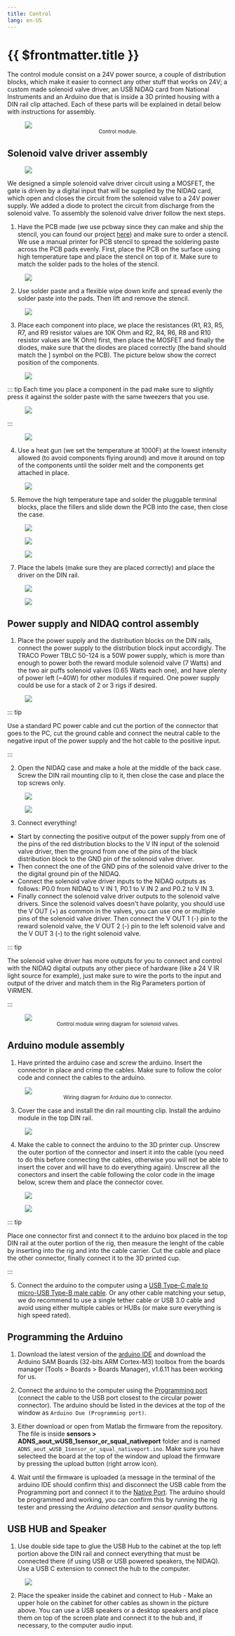 ```yaml
---
title: Control
lang: en-US
---
```


# {{ $frontmatter.title }}

The control module consist on a 24V power source, a couple of distribution blocks, which make it easier to connect any other stuff that works on 24V; a custom made solenoid valve driver, an USB NiDAQ card from National Instruments and an Arduino due that is inside a 3D printed housing with a DIN rail clip attached. Each of these parts will be explained in detail below with instructions for assembly.

<figure>
  <img src='./assets/images/control/control-1.png'>
  <center><figcaption><small>Control module.</small></figcaption></center>
</figure>

## Solenoid valve driver assembly

<figure>
  <img src='./assets/images/control/control-assembly-1.png'>
</figure>

We designed a simple solenoid valve driver circuit using a MOSFET, the gate is driven by a digital input that will be supplied by the NIDAQ card, which open and closes the circuit from the solenoid valve to a 24V power supply. We added a diode to protect the circuit from discharge from the solenoid valve. To assembly the solenoid valve driver follow the next steps.


1. Have the PCB made (we use pcbway since they can make and ship the stencil, you can found our project [here](https://www.pcbway.com/project/shareproject/Simple_Solenoid_valve_driver_1340eb55.html)) and make sure to order a stencil. We use a manual printer for PCB stencil to spread the soldering paste across the PCB pads evenly. First, place the PCB on the surface using high temperature tape and place the stencil on top of it. Make sure to match the solder pads to the holes of the stencil.

<figure>
  <img src='./assets/images/control/control-assembly-2.png'>
</figure>

2. Use solder paste and a flexible wipe down knife and spread evenly the solder paste into the pads. Then lift and remove the stencil.

<figure>
  <img src='./assets/images/control/control-assembly-3.png'>
</figure>

3. Place each component into place, we place the resistances (R1, R3, R5, R7, and R9 resistor values are 10K Ohm and R2, R4, R6, R8 and R10 resistor values are 1K Ohm) first, then place the MOSFET and finally the diodes, make sure that the diodes are placed correctly (the band should match the ] symbol on the PCB). The picture below show the correct position of the components.

<figure>
  <img src='./assets/images/control/control-assembly-21.png'>
</figure>

::: tip
 Each time you place a component in the pad make sure to slightly press it against the solder paste with the same tweezers that you use.

 <figure>
  <img src='./assets/images/control/control-assembly-4.png'>
 </figure>
:::

<figure>
  <img src='./assets/images/control/control-assembly-5.png'>
</figure>

4. Use a heat gun (we set the temperature at 1000F) at the lowest intensity allowed (to avoid components flying around) and move it around on top of the components until the solder melt and the components get attached in place.

<figure>
  <img src='./assets/images/control/control-assembly-6.png'>
</figure>

5. Remove the high temperature tape and solder the pluggable terminal blocks, place the fillers and slide down the PCB into the case, then close the case.

<figure>
  <img src='./assets/images/control/control-assembly-7.png'>
</figure>

<figure>
  <img src='./assets/images/control/control-assembly-8.png'>
</figure>

<figure>
  <img src='./assets/images/control/control-assembly-9.png'>
</figure>

7. Place the labels (make sure they are placed correctly) and place the driver on the DIN rail.

<figure>
  <img src='./assets/images/control/control-assembly-10.png'>
</figure>

<figure>
  <img src='./assets/images/control/control-assembly-11.png'>
</figure>

## Power supply and NIDAQ control assembly

1. Place the power supply and the distribution blocks on the DIN rails, connect the power supply to the distribution block input accordigly. The TRACO Power TBLC 50-124 is a 50W power supply, which is more than enough to power both the reward module solenoid valve (7 Watts) and the two air puffs solenoid valves (0.65 Watts each one), and have plenty of power left (~40W) for other modules if required. One power supply could be use for a stack of 2 or 3 rigs if desired.

<figure>
  <img src='./assets/images/control/control-assembly-12.png'>
</figure>

::: tip

Use a standard PC power cable and cut the portion of the connector that goes to the PC, cut the ground cable and connect the neutral cable to the negative input of the power supply and the hot cable to the positive input.

:::

2. Open the NIDAQ case and make a hole at the middle of the back case. Screw the DIN rail mounting clip to it, then close the case and place the top screws only.

<figure>
  <img src='./assets/images/control/control-assembly-13.png'>
</figure>

<figure>
  <img src='./assets/images/control/control-assembly-14.png'>
</figure>

3. Connect everything!
  * Start by connecting the positive output of the power supply from one of the pins of the red distribution blocks to the V IN input of the solenoid valve driver, then the ground from one of the pins of the black distribution block to the GND pin of the solenoid valve driver.
  * Then connect the one of the GND pins of the solenoid valve driver to the the digital ground pin of the NIDAQ.
  * Connect the solenoid valve driver inputs to the NIDAQ outputs as follows: P0.0 from NIDAQ to V IN 1, P0.1 to V IN 2 and P0.2 to V IN 3.
  * Finally connect the solenoid valve driver outputs to the solenoid valve drivers. Since the solenoid valves doesn't have polarity, you should use the V OUT (+) as common in the valves, you can use one or multiple pins of the solenoid valve driver. Then connect the V OUT 1 (-) pin to the reward solenoid valve, the V OUT 2 (-) pin to the left solenoid valve and the V OUT 3 (-) to the right solenoid valve.

::: tip

The solenoid valve driver has more outputs for you to connect and control with the NIDAQ digital outputs any other piece of hardware (like a 24 V IR light source for example), just make sure to wire the ports to the input and output of the driver and match them in the Rig Parameters portion of ViRMEN.

:::

<figure>
  <img src='./assets/images/control/control-assembly-15.png'>
  <center><figcaption><small>Control module wiring diagram for solenoid valves.</small></figcaption></center>
</figure>

## Arduino module assembly

1. Have printed the arduino case and screw the arduino. Insert the connector in place and crimp the cables. Make sure to follow the color code and connect the cables to the arduino.

<figure>
  <img src='./assets/images/control/control-assembly-16.png'>
  <center><figcaption><small>Wiring diagram for Arduino due to connector.</small></figcaption></center>
</figure>

3. Cover the case and install the din rail mounting clip. Install the arduino module in the top DIN rail.

<figure>
  <img src='./assets/images/control/control-assembly-17.png'>
</figure>

4. Make the cable to connect the arduino to the 3D printer cup. Unscrew the outer portion of the connector and insert it into the cable (you need to do this before connecting the cables, otherwise you will not be able to insert the cover and will have to do everything again). Unscrew all the conectors and insert the cable following the color code in the image below, screw them and place the connector cover.

<figure>
  <img src='./assets/images/control/control-assembly-18.png'>
</figure>

<figure>
  <img src='./assets/images/control/control-assembly-19.png'>
</figure>

::: tip

Place one connector first and connect it to the arduino box placed in the top DIN rail at the outer portion of the rig, then measure the lenght of the cable by inserting into the rig and into the cable carrier. Cut the cable and place the other connector, finally connect it to the 3D printed cup.

:::

5. Connect the arduino to the computer using a [USB Type-C male to micro-USB Type-B male cable](https://www.bhphotovideo.com/c/product/1387544-REG/tether_tools_cuc2515_blk_tetherpro_usb_c_to_2_0.html?sts=pi&pim=Y). Or any other cable matching your setup, we do recommend to use a single tether cable or USB 3.0 cable and avoid using either multiple cables or HUBs (or make sure everything is high speed rated).

## Programming the Arduino

1. Download the latest version of the [arduino IDE](https://www.arduino.cc/en/software) and download the Arduino SAM Boards (32-bits ARM Cortex-M3) toolbox from the boards manager (Tools > Boards > Boards Manager), v1.6.11 has been working for us.

2. Connect the arduino to the computer using the [Programming port](https://www.arduino.cc/en/uploads/Main/DueUSBPorts.jpg) (connect the cable to the USB port closest to the circular power connector). The arduino should be listed in the devices at the top of the window as `Arduino Due (Programming port)`.

3. Either download or open from Matlab the firmware from the repository. The file is inside **sensors > ADNS_aout_wUSB_1sensor_or_squal_nativeport** folder and is named `ADNS_aout_wUSB_1sensor_or_squal_nativeport.ino`. Make sure you have selecteed the board at the top of the window and upload the firmware by pressing the upload button (right arrow icon).

4. Wait until the firmware is uploaded (a message in the terminal of the arduino IDE should confirm this) and disconnect the USB cable from the Programming port and connect it to the [Native Port](https://www.arduino.cc/en/uploads/Main/DueUSBPorts.jpg). The arduino should be programmed and working, you can confirm this by running the rig tester and pressing the *Arduino detection* and *sensor quality* buttons.

## USB HUB and Speaker

1. Use double side tape to glue the USB Hub to the cabinet at the top left portion above the DIN rail and connect everything that must be connected there (if using USB or USB powered speakers, the NIDAQ). Use a USB C extension to connect the hub to the computer.

<figure>
  <img src='./assets/images/control/control-assembly-20.png'>
</figure>

2. Place the speaker inside the cabinet and connect to Hub - Make an upper hole on the cabinet for other cables as shown in the picture above. You can use a USB speakers or a desktop speakers and place them on top of the screen plate and connect it to the hub and, if necessary, to the computer audio input.
